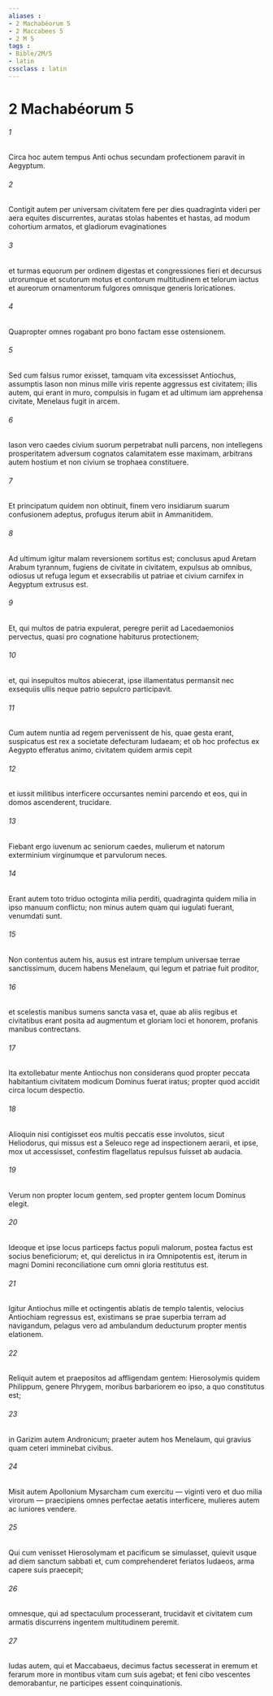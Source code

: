 ```yaml
---
aliases : 
- 2 Machabéorum 5
- 2 Maccabees 5
- 2 M 5
tags : 
- Bible/2M/5
- latin
cssclass : latin
---
```


# 2 Machabéorum 5

###### 1
Circa hoc autem tempus Anti ochus secundam profectionem paravit in Aegyptum. 
###### 2
Contigit autem per universam civitatem fere per dies quadraginta videri per aera equites discurrentes, auratas stolas habentes et hastas, ad modum cohortium armatos, et gladiorum evaginationes 
###### 3
et turmas equorum per ordinem digestas et congressiones fieri et decursus utrorumque et scutorum motus et contorum multitudinem et telorum iactus et aureorum ornamentorum fulgores omnisque generis loricationes. 
###### 4
Quapropter omnes rogabant pro bono factam esse ostensionem.
###### 5
Sed cum falsus rumor exisset, tamquam vita excessisset Antiochus, assumptis Iason non minus mille viris repente aggressus est civitatem; illis autem, qui erant in muro, compulsis in fugam et ad ultimum iam apprehensa civitate, Menelaus fugit in arcem. 
###### 6
Iason vero caedes civium suorum perpetrabat nulli parcens, non intellegens prosperitatem adversum cognatos calamitatem esse maximam, arbitrans autem hostium et non civium se trophaea constituere. 
###### 7
Et principatum quidem non obtinuit, finem vero insidiarum suarum confusionem adeptus, profugus iterum abiit in Ammanitidem. 
###### 8
Ad ultimum igitur malam reversionem sortitus est; conclusus apud Aretam Arabum tyrannum, fugiens de civitate in civitatem, expulsus ab omnibus, odiosus ut refuga legum et exsecrabilis ut patriae et civium carnifex in Aegyptum extrusus est. 
###### 9
Et, qui multos de patria expulerat, peregre periit ad Lacedaemonios pervectus, quasi pro cognatione habiturus protectionem; 
###### 10
et, qui insepultos multos abiecerat, ipse illamentatus permansit nec exsequiis ullis neque patrio sepulcro participavit.
###### 11
Cum autem nuntia ad regem pervenissent de his, quae gesta erant, suspicatus est rex a societate defecturam Iudaeam; et ob hoc profectus ex Aegypto efferatus animo, civitatem quidem armis cepit 
###### 12
et iussit militibus interficere occursantes nemini parcendo et eos, qui in domos ascenderent, trucidare. 
###### 13
Fiebant ergo iuvenum ac seniorum caedes, mulierum et natorum exterminium virginumque et parvulorum neces. 
###### 14
Erant autem toto triduo octoginta milia perditi, quadraginta quidem milia in ipso manuum conflictu; non minus autem quam qui iugulati fuerant, venumdati sunt. 
###### 15
Non contentus autem his, ausus est intrare templum universae terrae sanctissimum, ducem habens Menelaum, qui legum et patriae fuit proditor, 
###### 16
et scelestis manibus sumens sancta vasa et, quae ab aliis regibus et civitatibus erant posita ad augmentum et gloriam loci et honorem, profanis manibus contrectans. 
###### 17
Ita extollebatur mente Antiochus non considerans quod propter peccata habitantium civitatem modicum Dominus fuerat iratus; propter quod accidit circa locum despectio. 
###### 18
Alioquin nisi contigisset eos multis peccatis esse involutos, sicut Heliodorus, qui missus est a Seleuco rege ad inspectionem aerarii, et ipse, mox ut accessisset, confestim flagellatus repulsus fuisset ab audacia. 
###### 19
Verum non propter locum gentem, sed propter gentem locum Dominus elegit. 
###### 20
Ideoque et ipse locus particeps factus populi malorum, postea factus est socius beneficiorum; et, qui derelictus in ira Omnipotentis est, iterum in magni Domini reconciliatione cum omni gloria restitutus est.
###### 21
Igitur Antiochus mille et octingentis ablatis de templo talentis, velocius Antiochiam regressus est, existimans se prae superbia terram ad navigandum, pelagus vero ad ambulandum deducturum propter mentis elationem. 
###### 22
Reliquit autem et praepositos ad affligendam gentem: Hierosolymis quidem Philippum, genere Phrygem, moribus barbariorem eo ipso, a quo constitutus est; 
###### 23
in Garizim autem Andronicum; praeter autem hos Menelaum, qui gravius quam ceteri imminebat civibus. 
###### 24
Misit autem Apollonium Mysarcham cum exercitu — viginti vero et duo milia virorum — praecipiens omnes perfectae aetatis interficere, mulieres autem ac iuniores vendere. 
###### 25
Qui cum venisset Hierosolymam et pacificum se simulasset, quievit usque ad diem sanctum sabbati et, cum comprehenderet feriatos Iudaeos, arma capere suis praecepit; 
###### 26
omnesque, qui ad spectaculum processerant, trucidavit et civitatem cum armatis discurrens ingentem multitudinem peremit. 
###### 27
Iudas autem, qui et Maccabaeus, decimus factus secesserat in eremum et ferarum more in montibus vitam cum suis agebat; et feni cibo vescentes demorabantur, ne participes essent coinquinationis.
